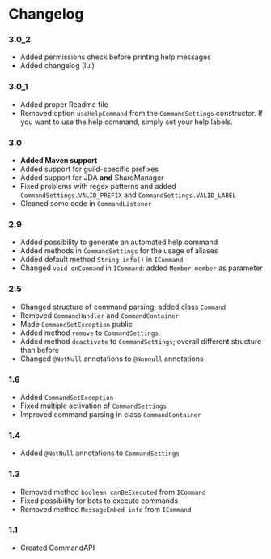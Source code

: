 # Changelog

### 3.0_2
- Added permissions check before printing help messages
- Added changelog (lul)

### 3.0_1
- Added proper Readme file
- Removed option `useHelpCommand` from the `CommandSettings` constructor. If you want to use the help command, simply set your help labels.

### 3.0
- **Added Maven support**
- Added support for guild-specific prefixes
- Added support for JDA **and** ShardManager
- Fixed problems with regex patterns and added `CommandSettings.VALID_PREFIX` and `CommandSettings.VALID_LABEL`
- Cleaned some code in `CommandListener`

### 2.9
- Added possibility to generate an automated help command
- Added methods in `CommandSettings` for the usage of aliases
- Added default method `String info()` in `ICommand`
- Changed `void onCommand` in `ICommand`: added `Member member` as parameter

### 2.5
- Changed structure of command parsing; added class `Command`
- Removed `CommandHandler` and `CommandContainer`
- Made `CommandSetException` public
- Added method `remove` to `CommandSettings`
- Added method `deactivate` to `CommandSettings`; overall different structure than before
- Changed `@NotNull` annotations to `@Nonnull` annotations

### 1.6
- Added `CommandSetException`
- Fixed multiple activation of `CommandSettings`
- Improved command parsing in class `CommandContainer`

### 1.4
- Added `@NotNull` annotations to `CommandSettings`

### 1.3
- Removed method `boolean canBeExecuted` from `ICommand`
- Fixed possibility for bots to execute commands
- Removed method `MessageEmbed info` from `ICommand`

### 1.1
- Created CommandAPI
